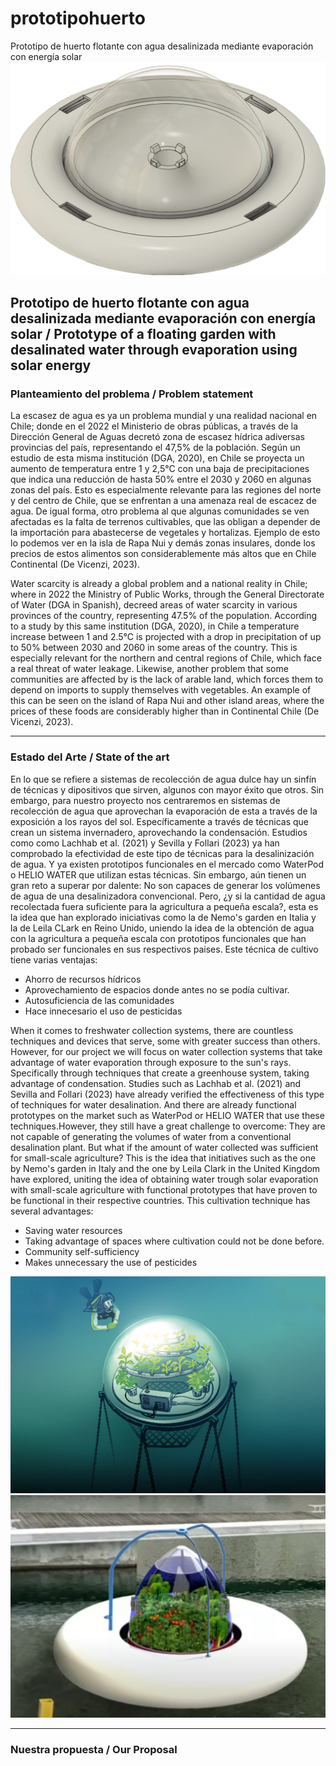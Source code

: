 # prototipohuerto
Prototipo de huerto flotante con agua desalinizada mediante evaporación con energía solar
![image](PrototipoVistaSuperiorAjustado.png)

## Prototipo de huerto flotante con agua desalinizada mediante evaporación con energía solar  /  Prototype of a floating garden with desalinated water through evaporation using solar energy
### Planteamiento del problema / Problem statement

La escasez de agua es ya un problema mundial y una realidad nacional en Chile; donde en el 2022 el Ministerio de obras públicas, a través de la Dirección General de Aguas decretó zona de escasez hídrica adiversas provincias del país, representando el 47,5% de la población. Según un estudio de esta misma institución (DGA, 2020), en Chile se proyecta un aumento de temperatura entre 1 y 2,5°C con una baja de precipitaciones que indica una reducción de hasta 50% entre el 2030 y 2060 en algunas zonas del país. Esto es especialmente relevante para las regiones del norte y del centro de Chile, que se enfrentan a una amenaza real de escacez de agua. De igual forma, otro problema al que algunas comunidades se ven afectadas es la falta de terrenos cultivables, que las obligan a depender de la importación para abastecerse de vegetales y hortalizas. Ejemplo de esto lo podemos ver en la isla de Rapa Nui y demás zonas insulares, donde los precios de estos alimentos son considerablemente más altos que en Chile Continental (De Vicenzi, 2023).

Water scarcity is already a global problem and a national reality in Chile; where in 2022 the Ministry of Public Works, through the General Directorate of Water (DGA in Spanish), decreed areas of water scarcity in various provinces of the country, representing 47.5% of the population. According to a study by this same institution (DGA, 2020), in Chile a temperature increase between 1 and 2.5°C is projected with a drop in precipitation of up to 50% between 2030 and 2060 in some areas of the country. This is especially relevant for the northern and central regions of Chile, which face a real threat of water leakage. Likewise, another problem that some communities are affected by is the lack of arable land, which forces them to depend on imports to supply themselves with vegetables. An example of this can be seen on the island of Rapa Nui and other island areas, where the prices of these foods are considerably higher than in Continental Chile (De Vicenzi, 2023).

------

### Estado del Arte / State of the art

En lo que se refiere a sistemas de recolección de agua dulce hay un sinfín de técnicas y dipositivos que sirven, algunos con mayor éxito que otros. Sin embargo, para nuestro proyecto nos centraremos en sistemas de recolección de agua que aprovechan la evaporación de esta a través de la exposición a los rayos del sol. Específicamente a través de técnicas que crean un sistema invernadero, aprovechando la condensación. Estudios como como Lachhab et al. (2021) y Sevilla y Follari (2023) ya han comprobado la efectividad de este tipo de técnicas para la desalinización de agua. Y ya existen prototipos funcionales en el mercado como WaterPod o HELIO WATER que utilizan estas técnicas. Sin embargo, aún tienen un gran reto a superar por dalente: No son capaces de generar los volúmenes de agua de una desalinizadora convencional. Pero, ¿y si la cantidad de agua recolectada fuera suficiente para la agricultura a pequeña escala?, esta es la idea que han explorado iniciativas como la de Nemo's garden en Italia y la de Leila CLark en Reino Unido, uniendo la idea de la obtención de agua con la agricultura a pequeña escala con prototipos funcionales que han probado ser funcionales en sus respectivos paises. Este técnica de cultivo tiene varias ventajas:

* Ahorro de recursos hídricos
* Aprovechamiento de espacios donde antes no se podía cultivar.
* Autosuficiencia de las comunidades
* Hace innecesario el uso de pesticidas
  
When it comes to freshwater collection systems, there are countless techniques and devices that serve, some with greater success than others. However, for our project we will focus on water collection systems that take advantage of water evaporation through exposure to the sun's rays. Specifically through techniques that create a greenhouse system, taking advantage of condensation. Studies such as Lachhab et al. (2021) and Sevilla and Follari (2023) have already verified the effectiveness of this type of techniques for water desalination. And there are already functional prototypes on the market such as WaterPod or HELIO WATER that use these techniques.However, they still have a great challenge to overcome: They are not capable of generating the volumes of water from a conventional desalination plant. But what if the amount of water collected was sufficient for small-scale agriculture? This is the idea that initiatives such as the one by Nemo's garden in Italy and the one by Leila Clark in the United Kingdom have explored, uniting the idea of ​​obtaining water trough solar evaporation with small-scale agriculture with functional prototypes that have proven to be functional in their respective countries. This cultivation technique has several advantages:

* Saving water resources
* Taking advantage of spaces where cultivation could not be done before.
* Community self-sufficiency
* Makes unnecessary the use of pesticides

![image](Nemos_Garten.jpg)
![image](LeilaClark'sPrototipe.png)

------


### Nuestra propuesta / Our Proposal


